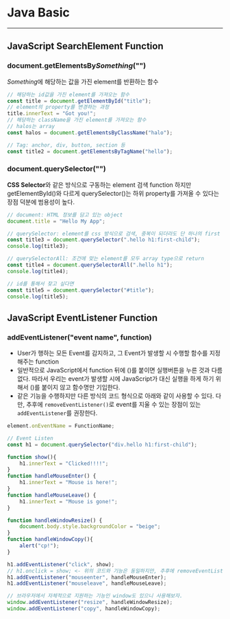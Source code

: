 # Java Basic
---
## JavaScript SearchElement Function
### document.getElementsBy*Something*("")
*Something*에 해당하는 값을 가진 element를 반환하는 함수
```javascript
// 해당하는 id값을 가진 element를 가져오는 함수
const title = document.getElementById("title");
// element의 property를 변경하는 과정
title.innerText = "Got you!";
// 해당하는 className을 가진 element를 가져오는 함수
// halos는 array
const halos = document.getElementsByClassName("halo");

// Tag: anchor, div, button, section 등 
const title2 = document.getElementsByTagName("hello");
```

### document.querySelector("")
**CSS Selector**와 같은 방식으로 구동하는 element 검색 function
하지만 getElementById()와 다르게 querySelector()는 하위 property를 가져올 수 있다는 장점 덕분에 범용성이 높다.
```javascript
// document: HTML 정보를 담고 있는 object
document.title = "Hello My App";

// querySelector: element를 css 방식으로 검색, 중복이 되더라도 단 하나의 first element return
const title3 = document.querySelector(".hello h1:first-child");
console.log(title3);

// querySelectorAll: 조건에 맞는 element를 모두 array type으로 return
const title4 = document.querySelectorAll(".hello h1");
console.log(title4);

// id를 통해서 찾고 싶다면
const title5 = document.querySelector("#title");
console.log(title5);
```

## JavaScript EventListener Function
### addEventListener("event name", function)
- User가 행하는 모든 Event를 감지하고, 그 Event가 발생할 시 수행할 함수를 지정해주는 function
- 일반적으로 JavaScript에서 function 뒤에 ()를 붙이면 실행버튼을 누른 것과 다름없다. 따라서 우리는 event가 발생할 시에 JavaScript가 대신 실행을 하게 하기 위해서 ()를 붙이지 않고 함수명만 기입한다.
- 같은 기능을 수행하지만 다른 방식의 코드 형식으로 아래와 같이 사용할 수 있다. 다만, 추후에 `removeEventListener()`로 event를 지울 수 있는 장점이 있는 `addEventListener`를 권장한다.
```javascript
element.onEventName = FunctionName;
```

```javascript
// Event Listen
const h1 = document.querySelector("div.hello h1:first-child");

function show(){
    h1.innerText = "Clicked!!!!";
}
function handleMouseEnter() {
    h1.innerText = "Mouse is here!";
}
function handleMouseLeave() {
    h1.innerText = "Mouse is gone!";
}

function handleWindowResize() {
    document.body.style.backgroundColor = "beige";
}
function handleWindowCopy(){
    alert("cp!");
}

h1.addEventListener("click", show);
// h1.onclick = show; <- 위의 코드와 기능은 동일하지만, 추후에 removeEventListener로 event를 지울 수 있는 위의 코드를 더 선호하는 편.
h1.addEventListener("mouseenter", handleMouseEnter);
h1.addEventListener("mouseleave", handleMouseLeave);

// 브라우저에서 자체적으로 지원하는 기능인 window도 있으니 사용해보자.
window.addEventListener("resize", handleWindowResize);
window.addEventListener("copy", handleWindowCopy);
```
